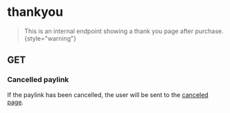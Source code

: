 # thankyou

<include from="Snippets-PaylinkAPI.md" element-id="snippet-header" />

> This is an internal endpoint showing a thank you page after purchase.
> {style="warning"}

## GET

### Cancelled paylink
If the paylink has been cancelled, the user will be sent to the [canceled page](paylink-canceled.md).